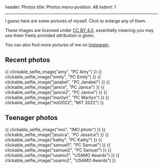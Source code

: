 header: Photos
title: Photos
menu-position: 48
indent: 1

---

I guess here are some pictures of myself.
Click to enlarge any of them.

These images are licensed under
[CC BY 4.0](https://creativecommons.org/licenses/by/4.0/),
essentially meaning you may use them freely provided attribution is given.

You can also find more pictures of me on
[Instagram](https://www.instagram.com/evanchen.cc/).

## Recent photos

<div class="photo-gallery">
{{ clickable_selfie_image("amy", "PC Amy") }}
{{ clickable_selfie_image("emily", "PC Emily") }}
{{ clickable_selfie_image("janabel", "PC Janabel") }}
{{ clickable_selfie_image("janice", "PC Janice") }}
{{ clickable_selfie_image("janice2", "PC Janice") }}
{{ clickable_selfie_image("marilyn", "PC Marilyn") }}
{{ clickable_selfie_image("mit2022", "MIT 2022") }}
</div>

## Teenager photos

<div class="photo-gallery">
{{ clickable_selfie_image("imo", "IMO photo") }}
{{ clickable_selfie_image("jessica", "PC Jessica") }}
{{ clickable_selfie_image("kathy", "PC Kathy") }}
{{ clickable_selfie_image("samuel1", "PC Samuel") }}
{{ clickable_selfie_image("samuel2", "PC Samuel") }}
{{ clickable_selfie_image("usamo1", "USAMO Awards") }}
{{ clickable_selfie_image("usamo2", "USAMO Awards") }}
</div>
